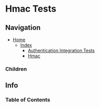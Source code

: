 # Hmac Tests

## Navigation

* [Home](/README.md)
  * [Index](/docs/Index.md)
    * [Authentication Integration Tests](/src/AuthenticationIntegrationsTests/README.md)
    * [Hmac](/src/Authentication/Hmac/README.md)

### Children

## Info

### Table of Contents
